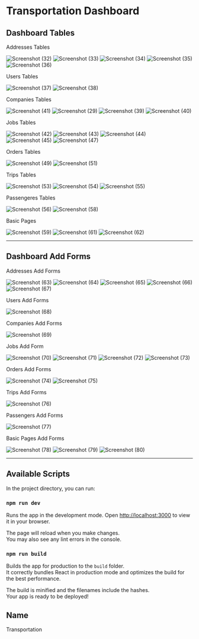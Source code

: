 # Transportation Dashboard


## Dashboard Tables

Addresses Tables

![Screenshot (32)](https://github.com/zainab224498/Transportation-Dashboard/assets/167907666/b88dc114-8f65-47e9-9969-c946984b68c9)
![Screenshot (33)](https://github.com/zainab224498/Transportation-Dashboard/assets/167907666/a94709de-bdbb-4ae0-9ce7-bc555218ec5d)
![Screenshot (34)](https://github.com/zainab224498/Transportation-Dashboard/assets/167907666/4091b69b-66c4-411b-94ab-1ccee239bc6b)
![Screenshot (35)](https://github.com/zainab224498/Transportation-Dashboard/assets/167907666/0587e219-2b0b-4429-a1d4-9b44a3e4502c)
![Screenshot (36)](https://github.com/zainab224498/Transportation-Dashboard/assets/167907666/9d9dad91-b775-4938-8fdb-03e313b0f348)

Users Tables

![Screenshot (37)](https://github.com/zainab224498/Transportation-Dashboard/assets/167907666/ed041f3f-2a79-452f-839f-2a548f1a0dec)
![Screenshot (38)](https://github.com/zainab224498/Transportation-Dashboard/assets/167907666/df930e00-1202-4637-9a77-247f86bc7b3f)

Companies Tables 

![Screenshot (41)](https://github.com/zainab224498/Transportation-Dashboard/assets/167907666/7695fcd5-239f-4b44-96fa-0221a5198205)
![Screenshot (29)](https://github.com/zainab224498/Transportation-Dashboard/assets/167907666/369b571c-6fd7-4905-8220-58aa1fba97a0)
![Screenshot (39)](https://github.com/zainab224498/Transportation-Dashboard/assets/167907666/e9989174-4c2c-49ae-8f45-570f6925bf90)
![Screenshot (40)](https://github.com/zainab224498/Transportation-Dashboard/assets/167907666/601598c9-f99d-473c-a3da-a8423a0a0ff8)

Jobs Tables 

![Screenshot (42)](https://github.com/zainab224498/Transportation-Dashboard/assets/167907666/855cae8e-1b66-4ea5-81a5-491447b80b97)
![Screenshot (43)](https://github.com/zainab224498/Transportation-Dashboard/assets/167907666/3f970e9d-e7c8-413e-8c41-19c1c97a8510)
![Screenshot (44)](https://github.com/zainab224498/Transportation-Dashboard/assets/167907666/76711a2c-9b2f-4a2b-9d72-f2172fbaa6d0)
![Screenshot (45)](https://github.com/zainab224498/Transportation-Dashboard/assets/167907666/17cd0d86-bab4-4a3e-8430-3cf28421b4bb)
![Screenshot (47)](https://github.com/zainab224498/Transportation-Dashboard/assets/167907666/0f84948e-0bfc-4816-ba2c-cc5792ae2d43)

Orders Tables

![Screenshot (49)](https://github.com/zainab224498/Transportation-Dashboard/assets/167907666/2821691c-9ada-4399-bcef-983b99cb1703)
![Screenshot (51)](https://github.com/zainab224498/Transportation-Dashboard/assets/167907666/450c7fb5-056c-4423-9107-cb908ad1343b)

Trips Tables

![Screenshot (53)](https://github.com/zainab224498/Transportation-Dashboard/assets/167907666/034da1f8-41d0-47e3-a02e-f9994584ffa7)
![Screenshot (54)](https://github.com/zainab224498/Transportation-Dashboard/assets/167907666/23fbb83f-7832-4725-b653-1671f1c0edef)
![Screenshot (55)](https://github.com/zainab224498/Transportation-Dashboard/assets/167907666/fc089448-ea46-4544-84e2-5e60875d60b9)

Passengeres Tables 

![Screenshot (56)](https://github.com/zainab224498/Transportation-Dashboard/assets/167907666/b72a58f9-330b-47c0-9fb3-82ae654dbbf4)
![Screenshot (58)](https://github.com/zainab224498/Transportation-Dashboard/assets/167907666/9e25074f-12f0-434d-be51-f2a7b18afa52)

Basic Pages 

![Screenshot (59)](https://github.com/zainab224498/Transportation-Dashboard/assets/167907666/970ec130-7f50-4c4e-91d7-5a7f2f96bf99)
![Screenshot (61)](https://github.com/zainab224498/Transportation-Dashboard/assets/167907666/67014d8f-918b-4ceb-9658-314d6eae1a50)
![Screenshot (62)](https://github.com/zainab224498/Transportation-Dashboard/assets/167907666/bd6154a0-a6d0-426a-ba6d-d1055ea8038d)


***

## Dashboard Add Forms

Addresses Add Forms

![Screenshot (63)](https://github.com/zainab224498/Transportation-Dashboard/assets/167907666/53c4b472-897e-45ad-b1a4-6af7d750b740)
![Screenshot (64)](https://github.com/zainab224498/Transportation-Dashboard/assets/167907666/173e3544-86d6-44f8-b46b-8bd11219d2bf)
![Screenshot (65)](https://github.com/zainab224498/Transportation-Dashboard/assets/167907666/1e4cb969-03be-4840-8c01-ba2f43ba693d)
![Screenshot (66)](https://github.com/zainab224498/Transportation-Dashboard/assets/167907666/6ad00e44-d3af-4937-980b-d3132c1bd742)
![Screenshot (67)](https://github.com/zainab224498/Transportation-Dashboard/assets/167907666/cb9e8432-811b-459f-8f7f-2c1d7515eab9)

Users Add Forms

![Screenshot (68)](https://github.com/zainab224498/Transportation-Dashboard/assets/167907666/a4ae7fba-2482-4382-bb78-734998bc5758)

Companies Add Forms

![Screenshot (69)](https://github.com/zainab224498/Transportation-Dashboard/assets/167907666/cb68ded2-fb34-45e0-be74-2561394dc695)

Jobs Add Form 

![Screenshot (70)](https://github.com/zainab224498/Transportation-Dashboard/assets/167907666/59fc3730-bdb1-44f2-b202-c25583c166dc)
![Screenshot (71)](https://github.com/zainab224498/Transportation-Dashboard/assets/167907666/7e293611-8a6c-432e-bbfe-ab04885ef7dd)
![Screenshot (72)](https://github.com/zainab224498/Transportation-Dashboard/assets/167907666/4d0c8b6b-1d93-4ee5-97b1-87ca4ecbbb82)
![Screenshot (73)](https://github.com/zainab224498/Transportation-Dashboard/assets/167907666/56223a8a-03bd-4e99-9ab9-4b800b7ef6fd)

Orders Add Forms

![Screenshot (74)](https://github.com/zainab224498/Transportation-Dashboard/assets/167907666/7e638f5d-0b59-46cd-bff4-01d500d30d55)
![Screenshot (75)](https://github.com/zainab224498/Transportation-Dashboard/assets/167907666/d41b374d-8b00-4035-9780-8ea805cf72e9)

Trips Add Forms 

![Screenshot (76)](https://github.com/zainab224498/Transportation-Dashboard/assets/167907666/6d50f7e7-a2d8-47b0-bf56-0fa19ebe1bfe)

Passengers Add Forms 

![Screenshot (77)](https://github.com/zainab224498/Transportation-Dashboard/assets/167907666/b5ad08df-6b7d-4f2d-8900-1fddf22e44eb)

Basic Pages Add Forms 

![Screenshot (78)](https://github.com/zainab224498/Transportation-Dashboard/assets/167907666/fe4d01ce-3c10-4146-9b21-77e8be964540)
![Screenshot (79)](https://github.com/zainab224498/Transportation-Dashboard/assets/167907666/0ca1c35d-7464-4f0d-97a4-4e5a299bb051)
![Screenshot (80)](https://github.com/zainab224498/Transportation-Dashboard/assets/167907666/93401110-95b2-4a40-8087-86722ca7b8da)


***

## Available Scripts

In the project directory, you can run:

### `npm run dev`

Runs the app in the development mode.
Open [http://localhost:3000](http://localhost:3000) to view it in your browser.


The page will reload when you make changes.\
You may also see any lint errors in the console.



### `npm run build`

Builds the app for production to the `build` folder.\
It correctly bundles React in production mode and optimizes the build for the best performance.

The build is minified and the filenames include the hashes.\
Your app is ready to be deployed!


## Name
Transportation

